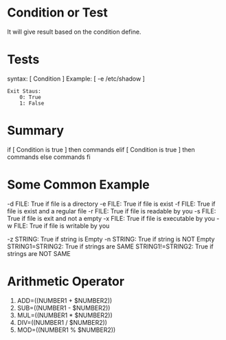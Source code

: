 Condition or Test
==================
It will give result based on the condition define.

Tests
===================
syntax: 
    [ Condition ]
Example:
    [ -e /etc/shadow ]

    Exit Staus: 
        0: True
        1: False

Summary
==================
if [ Condition is true ]
then
    commands
elif [ Condition is true ]
then
    commands
else
    commands
fi
 
Some Common Example
======================
-d FILE: True if file is a directory
-e FILE: True if file is exist
-f FILE: True if file is exist and a regular file
-r FILE: True if file is readable by you
-s FILE: True if file is exit and not a empty
-x FILE: True if file is executable by you
-w FILE: True if file is writable by you

-z STRING: True if string is Empty
-n STRING: True if string is NOT Empty
STRING1=STRING2: True if strings are SAME
STRING1!=STRING2: True if strings are NOT SAME

Arithmetic Operator
====================

1. ADD=$(($NUMBER1 + $NUMBER2))
2. SUB=$(($NUMBER1 - $NUMBER2))
3. MUL=$(($NUMBER1 * $NUMBER2))
4. DIV=$(($NUMBER1 / $NUMBER2))
5. MOD=$(($NUMBER1 % $NUMBER2))






